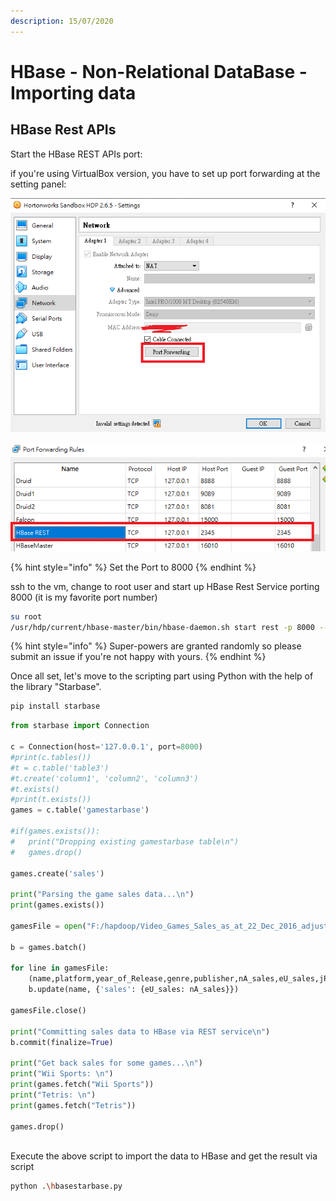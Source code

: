 ```yaml
---
description: 15/07/2020
---
```


# HBase - Non-Relational DataBase - Importing data

## HBase Rest APIs

Start the HBase REST APIs port:

if you're using VirtualBox version, you have to set up port forwarding at the setting panel: 

![](.gitbook/assets/virtualbox-network-settings.png)

![](.gitbook/assets/virtualbox-network-setting2.png)

{% hint style="info" %}
Set the Port to 8000
{% endhint %}

ssh to the vm, change to root user and start up HBase Rest Service porting 8000 \(it is my favorite port number\)

```bash
su root
/usr/hdp/current/hbase-master/bin/hbase-daemon.sh start rest -p 8000 --infoport 8001
```

{% hint style="info" %}
 Super-powers are granted randomly so please submit an issue if you're not happy with yours.
{% endhint %}

Once all set, let's move to the scripting part using Python with the help of the library "Starbase". 

```python
pip install starbase
```

```python
from starbase import Connection

c = Connection(host='127.0.0.1', port=8000)
#print(c.tables())
#t = c.table('table3')
#t.create('column1', 'column2', 'column3')
#t.exists()
#print(t.exists())
games = c.table('gamestarbase')

#if(games.exists()):
#	print("Dropping existing gamestarbase table\n")
#	games.drop()

games.create('sales')

print("Parsing the game sales data...\n")
print(games.exists())

gamesFile = open("F:/hapdoop/Video_Games_Sales_as_at_22_Dec_2016_adjusted.tsv", "r")

b = games.batch()

for line in gamesFile:
	(name,platform,year_of_Release,genre,publisher,nA_sales,eU_sales,jP_Sales,other_Sales,global_Sales,critic_Score,critic_Count,user_Score,user_Count,developer,rating) = line.split('\t')
	b.update(name, {'sales': {eU_sales: nA_sales}})

gamesFile.close()

print("Committing sales data to HBase via REST service\n")
b.commit(finalize=True)

print("Get back sales for some games...\n")
print("Wii Sports: \n")
print(games.fetch("Wii Sports"))
print("Tetris: \n")
print(games.fetch("Tetris"))

games.drop()



```

Execute the above script to import the data to HBase and get the result via script

```bash
python .\hbasestarbase.py
```

